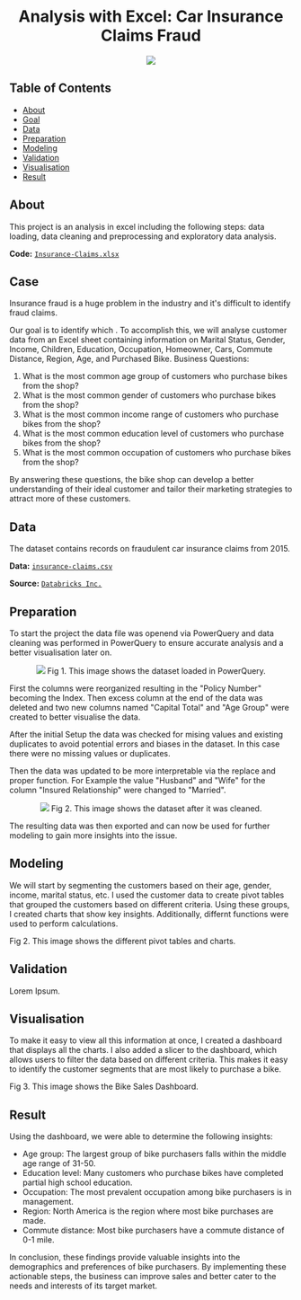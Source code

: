 <h1 align="center">Analysis with Excel: Car Insurance Claims Fraud</h1>

<p align="center">
  <img src="https://upload.wikimedia.org/wikipedia/commons/thumb/8/8d/Microsoft_Excel_Logo_%282013-2019%29.svg/192px-Microsoft_Excel_Logo_%282013-2019%29.svg.png"/>
</p>

## Table of Contents
- [About](https://github.com/blackcrowX/Data-Analysis-Portfolio/blob/main/Project%20I/readme.md#about)
- [Goal](https://github.com/blackcrowX/Data-Analysis-Portfolio/blob/main/)
- [Data](https://github.com/blackcrowX/Data-Analysis-Portfolio/blob/main/)
- [Preparation](https://github.com/blackcrowX/Data-Analysis-Portfolio/blob/main/)
- [Modeling](https://github.com/blackcrowX/Data-Analysis-Portfolio/blob/main/)
- [Validation](https://github.com/blackcrowX/Data-Analysis-Portfolio/blob/main/)
- [Visualisation](https://github.com/blackcrowX/Data-Analysis-Portfolio/blob/main/)
- [Result](https://github.com/blackcrowX/Data-Analysis-Portfolio/blob/main/)

## About

This project is an analysis in excel including the following steps: data loading, data cleaning and preprocessing and exploratory data analysis.

**Code:** [`Insurance-Claims.xlsx`](https://github.com/blackcrowX/Data-Analysis-Portfolio/blob/main/)

## Case

Insurance fraud is a huge problem in the industry and it's difficult to identify fraud claims. 


Our goal is to identify which . To accomplish this, we will analyse customer data from an Excel sheet containing information on Marital Status, Gender, Income, Children, Education, Occupation, Homeowner, Cars, Commute Distance, Region, Age, and Purchased Bike. Business Questions:

1. What is the most common age group of customers who purchase bikes from the shop?
2.	What is the most common gender of customers who purchase bikes from the shop?
3.	What is the most common income range of customers who purchase bikes from the shop?
4.	What is the most common education level of customers who purchase bikes from the shop?
5.	What is the most common occupation of customers who purchase bikes from the shop?

By answering these questions, the bike shop can develop a better understanding of their ideal customer and tailor their marketing strategies to attract more of these customers.

## Data

The dataset contains records on fraudulent car insurance claims from 2015.

**Data:** [`insurance-claims.csv`](https://github.com/blackcrowX/Data-Analysis-Portfolio/blob/main/)

**Source:** [`Databricks Inc.`](https://databricks-prod-cloudfront.cloud.databricks.com/public/4027ec902e239c93eaaa8714f173bcfc/4954928053318020/1058911316420443/167703932442645/latest.html)

## Preparation

To start the project the data file was openend via PowerQuery and data cleaning was performed in PowerQuery to ensure accurate analysis and a better visualisation later on.

<p align="center">
  <img src="https://i.postimg.cc/t90wXBJ8/Screenshot-3.jpg"/>
  Fig 1. This image shows the dataset loaded in PowerQuery.
</p>

First the columns were reorganized resulting in the "Policy Number" becoming the Index. Then excess column at the end of the data was deleted and two new columns named "Capital Total" and "Age Group" were created to better visualise the data.

After the initial Setup the data was checked for mising values and existing duplicates to avoid potential errors and biases in the dataset. In this case there were no missing values or duplicates. 

Then the data was updated to be more interpretable via the replace and proper function. For Example the value "Husband" and "Wife" for the column "Insured Relationship" were changed to "Married".

<p align="center">
  <img src="https://i.postimg.cc/jRP553Xf/Screenshot-4.jpg"/>
  Fig 2. This image shows the dataset after it was cleaned.
</p>

The resulting data was then exported and can now be used for further modeling to gain more insights into the issue.

## Modeling

We will start by segmenting the customers based on their age, gender, income, marital status, etc.
I used the customer data to create pivot tables that grouped the customers based on different criteria. Using these groups, I created charts that show key insights. Additionally, differnt functions were used to perform calculations.

Fig 2. This image shows the different pivot tables and charts.

## Validation

Lorem Ipsum.

## Visualisation

To make it easy to view all this information at once, I created a dashboard that displays all the charts. I also added a slicer to the dashboard, which allows users to filter the data based on different criteria. This makes it easy to identify the customer segments that are most likely to purchase a bike.

Fig 3. This image shows the Bike Sales Dashboard.

## Result

Using the dashboard, we were able to determine the following insights:

-	Age group: The largest group of bike purchasers falls within the middle age range of 31-50.
-	Education level: Many customers who purchase bikes have completed partial high school education.
-	Occupation: The most prevalent occupation among bike purchasers is in management.
-	Region: North America is the region where most bike purchases are made.
-	Commute distance: Most bike purchasers have a commute distance of 0-1 mile.

In conclusion, these findings provide valuable insights into the demographics and preferences of bike purchasers. By implementing these actionable steps, the business can improve sales and better cater to the needs and interests of its target market.
